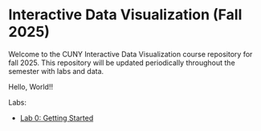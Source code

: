 # Interactive Data Visualization (Fall 2025)

Welcome to the CUNY Interactive Data Visualization course repository for fall 2025. This repository will be updated periodically throughout the semester with labs and data.

Hello, World!!

Labs:

- [Lab 0: Getting Started](/lab_0/readme)

